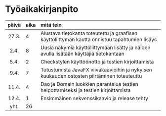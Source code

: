 # Työaikakirjanpito

| päivä | aika | mitä tein  |
| :----:|:-----| :----------|
| 27.3. | 4    | Alustava tietokanta toteutettu ja graafisen käyttöliittymän kautta onnistuu tapahtumien lisäys  |
| 2.4.  | 8    | Uusia näkymiä käyttöliittymään lisätty ja näiden avulla lisätään käyttäjiä tietokantaan         |
| 5.4.  | 2    | Checkstylen käyttöönotto ja testien kirjoittamista                                              |
| 9.4.  | 7    | Tutustumista JavaFX viivakaavioihin ja nykyisen kuukauden ostosten piirtäminen toteuteuttu      |
| 11.4. | 4    | Dao ja Domain luokkien parantelua testien helpottamiseksi ja testien kirjoittamista             |
| 12.4. | 1    | Ensimmäinen sekvenssikaavio ja release tehty                                                    |
| yht.  | 26   |                                                                                                 |

